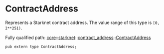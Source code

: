 # ContractAddress

Represents a Starknet contract address.
The value range of this type is `[0, 2**251)`.

Fully qualified path: [core](./core.md)::[starknet](./core-starknet.md)::[contract_address](./core-starknet-contract_address.md)::[ContractAddress](./core-starknet-contract_address-ContractAddress.md)

<pre><code class="language-cairo">pub extern type ContractAddress;</code></pre>

